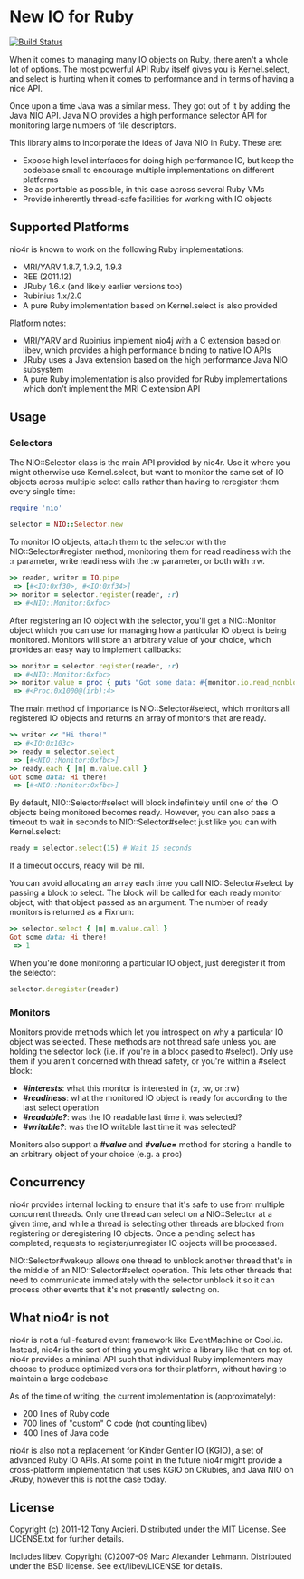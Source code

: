 New IO for Ruby
===============
[![Build Status](http://travis-ci.org/tarcieri/nio4r.png)](http://travis-ci.org/tarcieri/nio4r)

When it comes to managing many IO objects on Ruby, there aren't a whole lot of
options. The most powerful API Ruby itself gives you is Kernel.select, and
select is hurting when it comes to performance and in terms of having a nice
API.

Once upon a time Java was a similar mess. They got out of it by adding the
Java NIO API. Java NIO provides a high performance selector API for monitoring
large numbers of file descriptors.

This library aims to incorporate the ideas of Java NIO in Ruby. These are:

* Expose high level interfaces for doing high performance IO, but keep the
  codebase small to encourage multiple implementations on different platforms
* Be as portable as possible, in this case across several Ruby VMs
* Provide inherently thread-safe facilities for working with IO objects

Supported Platforms
-------------------

nio4r is known to work on the following Ruby implementations:

* MRI/YARV 1.8.7, 1.9.2, 1.9.3
* REE (2011.12)
* JRuby 1.6.x (and likely earlier versions too)
* Rubinius 1.x/2.0
* A pure Ruby implementation based on Kernel.select is also provided

Platform notes:

* MRI/YARV and Rubinius implement nio4j with a C extension based on libev,
  which provides a high performance binding to native IO APIs
* JRuby uses a Java extension based on the high performance Java NIO subsystem
* A pure Ruby implementation is also provided for Ruby implementations which
  don't implement the MRI C extension API

Usage
-----

### Selectors

The NIO::Selector class is the main API provided by nio4r. Use it where you
might otherwise use Kernel.select, but want to monitor the same set of IO
objects across multiple select calls rather than having to reregister them
every single time:

```ruby
require 'nio'

selector = NIO::Selector.new
```

To monitor IO objects, attach them to the selector with the NIO::Selector#register
method, monitoring them for read readiness with the :r parameter, write
readiness with the :w parameter, or both with :rw.

```ruby
>> reader, writer = IO.pipe
 => [#<IO:0xf30>, #<IO:0xf34>]
>> monitor = selector.register(reader, :r)
 => #<NIO::Monitor:0xfbc>
```

After registering an IO object with the selector, you'll get a NIO::Monitor
object which you can use for managing how a particular IO object is being
monitored. Monitors will store an arbitrary value of your choice, which
provides an easy way to implement callbacks:

```ruby
>> monitor = selector.register(reader, :r)
 => #<NIO::Monitor:0xfbc>
>> monitor.value = proc { puts "Got some data: #{monitor.io.read_nonblock(4096)}" }
 => #<Proc:0x1000@(irb):4>
```

The main method of importance is NIO::Selector#select, which monitors all
registered IO objects and returns an array of monitors that are ready.

```ruby
>> writer << "Hi there!"
 => #<IO:0x103c>
>> ready = selector.select
 => [#<NIO::Monitor:0xfbc>]
>> ready.each { |m| m.value.call }
Got some data: Hi there!
 => [#<NIO::Monitor:0xfbc>]
```

By default, NIO::Selector#select will block indefinitely until one of the IO
objects being monitored becomes ready. However, you can also pass a timeout to
wait in seconds to NIO::Selector#select just like you can with Kernel.select:

```ruby
ready = selector.select(15) # Wait 15 seconds
```

If a timeout occurs, ready will be nil.

You can avoid allocating an array each time you call NIO::Selector#select by
passing a block to select. The block will be called for each ready monitor
object, with that object passed as an argument. The number of ready monitors
is returned as a Fixnum:

```ruby
>> selector.select { |m| m.value.call }
Got some data: Hi there!
 => 1
```

When you're done monitoring a particular IO object, just deregister it from
the selector:

```ruby
selector.deregister(reader)
```

### Monitors

Monitors provide methods which let you introspect on why a particular IO
object was selected. These methods are not thread safe unless you are holding
the selector lock (i.e. if you're in a block pased to #select). Only use them
if you aren't concerned with thread safety, or you're within a #select
block:

- ***#interests***: what this monitor is interested in (:r, :w, or :rw)
- ***#readiness***: what the monitored IO object is ready for according to the last select operation
- ***#readable?***: was the IO readable last time it was selected?
- ***#writable?***: was the IO writable last time it was selected?

Monitors also support a ***#value*** and ***#value=*** method for storing a
handle to an arbitrary object of your choice (e.g. a proc)

Concurrency
-----------

nio4r provides internal locking to ensure that it's safe to use from multiple
concurrent threads. Only one thread can select on a NIO::Selector at a given
time, and while a thread is selecting other threads are blocked from
registering or deregistering IO objects. Once a pending select has completed,
requests to register/unregister IO objects will be processed.

NIO::Selector#wakeup allows one thread to unblock another thread that's in the
middle of an NIO::Selector#select operation. This lets other threads that need
to communicate immediately with the selector unblock it so it can process
other events that it's not presently selecting on.

What nio4r is not
-----------------

nio4r is not a full-featured event framework like EventMachine or Cool.io.
Instead, nio4r is the sort of thing you might write a library like that on
top of. nio4r provides a minimal API such that individual Ruby implementers
may choose to produce optimized versions for their platform, without having
to maintain a large codebase.

As of the time of writing, the current implementation is (approximately):

* 200 lines of Ruby code
* 700 lines of "custom" C code (not counting libev)
* 400 lines of Java code

nio4r is also not a replacement for Kinder Gentler IO (KGIO), a set of
advanced Ruby IO APIs. At some point in the future nio4r might provide a
cross-platform implementation that uses KGIO on CRubies, and Java NIO on JRuby,
however this is not the case today.

License
-------

Copyright (c) 2011-12 Tony Arcieri. Distributed under the MIT License. See
LICENSE.txt for further details.

Includes libev. Copyright (C)2007-09 Marc Alexander Lehmann. Distributed under
the BSD license. See ext/libev/LICENSE for details.
